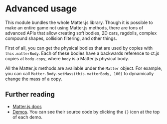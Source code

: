 # Advanced usage

This module bundles the whole Matter.js library. Though it is possible to make an entire game not using Matter.js methods, there are tons of advanced APIs that allow creating soft bodies, 2D cars, ragdolls, complex compound shapes, collision filtering, and other things.

First of all, you can get the physical bodies that are used by copies with `this.matterBody`. Each of these bodies have a backwards reference to ct.js copies at `body.copy`, where `body` is a Matter.js physical body.

All the Matter.js methods are available under the `Matter` object. For example, you can call `Matter.Body.setMass(this.matterBody, 100)` to dynamically change the mass of a copy.

## Further reading

* [Matter.js docs](https://brm.io/matter-js/docs/index.html)
* [Demos](https://brm.io/matter-js/demo/#wreckingBall). You can see their source code by clicking the `{}` icon at the top of each demo.
